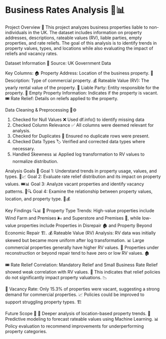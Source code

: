 # Business Rates Analysis 🏢📊
Project Overview 📌
This project analyzes business properties liable to non-individuals in the UK. The dataset includes information on property addresses, descriptions, rateable values (RV), liable parties, empty properties, and rate reliefs. The goal of this analysis is to identify trends in property values, types, and locations while also evaluating the impact of reliefs and vacancy rates.

Dataset Information 📂
Source: UK Government Data

Key Columns:
🏠 Property Address: Location of the business property.
📑 Description: Type of commercial property.
💰 Rateable Value (RV): The yearly rental value of the property.
👥 Liable Party: Entity responsible for the property.
🚪 Empty Property Information: Indicates if the property is vacant.
🎟️ Rate Relief: Details on reliefs applied to the property.

Data Cleaning & Preprocessing 🧹⚙️
1. Checked for Null Values ❌ Used df.info() to identify missing data
2. Checked Column Relevance ✅ All columns were deemed relevant for analysis.
3. Checked for Duplicates 🔄 Ensured no duplicate rows were present.
4. Checked Data Types 🏷️ Verified and corrected data types where necessary.
5. Handled Skewness 📊 Applied log transformation to RV values to normalize distribution.

Analysis Goals 🎯
Goal 1: Understand trends in property usage, values, and types. 🏢📈
Goal 2: Evaluate rate relief distribution and its impact on property values. 🎟️📊
Goal 3: Analyze vacant properties and identify vacancy patterns. 🚪🔍
Goal 4: Examine the relationship between property values, location, and property type. 📍💰

Key Findings 🔍📊
🏬 Property Type Trends: High-value properties include Wind Farm and Premises 🌬️ and Superstore and Premises 🏬, while low-value properties include Properties in Disrepair 🏚️ and Property Beyond Economic Repair 🏗️.
💰 Rateable Value (RV) Analysis:
RV data was initially skewed but became more uniform after log transformation. 📊
Large commercial properties generally have higher RV values. 🏢
Properties under reconstruction or beyond repair tend to have zero or low RV values. 🏚️

🎟️ Rate Relief Correlation:
Mandatory Relief and Small Business Rate Relief showed weak correlation with RV values. 🤔
This indicates that relief policies do not significantly impact property valuations. 📉

🚪 Vacancy Rate:
Only 15.3% of properties were vacant, suggesting a strong demand for commercial properties. 📈
Policies could be improved to support struggling property types. 🏗️

Future Scope 🚀
📍 Deeper analysis of location-based property trends.
🤖 Predictive modeling to forecast rateable values using Machine Learning.
📊 Policy evaluation to recommend improvements for underperforming property categories.
